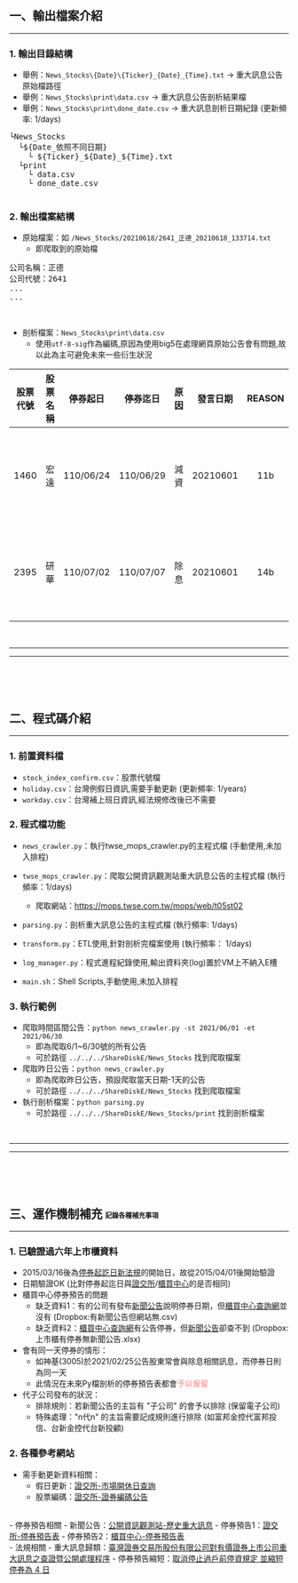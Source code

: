 ## 一、輸出檔案介紹
<hr>

###  1. 輸出目錄結構
- 舉例：`News_Stocks\{Date}\{Ticker}_{Date}_{Time}.txt` -> 重大訊息公告原始檔路徑
- 舉例：`News_Stocks\print\data.csv` -> 重大訊息公告剖析結果檔
- 舉例：`News_Stocks\print\done_date.csv` -> 重大訊息剖析日期紀錄 (更新頻率: 1/days)

<pre>
└News_Stocks
  └${Date_依照不同日期}
    └ ${Ticker}_${Date}_${Time}.txt
  └print
    └ data.csv
    └ done_date.csv  

</pre>

### 2. 輸出檔案結構

- 原始檔案：如 `/News_Stocks/20210618/2641_正德_20210618_133714.txt`
  - 即爬取到的原始檔
<pre>
公司名稱：正德
公司代號：2641
...
...
</pre>

<br>

- 剖析檔案：`News_Stocks\print\data.csv` 
  - 使用`utf-8-sig`作為編碼,原因為使用big5在處理網頁原始公告會有問題,故以此為主可避免未來一些衍生狀況

|股票代號|股票名稱 |   停券起日   |   停券迄日   | 原因 |   發言日期   | REASON | 主旨 |
|:--------:|:--------:|:--------------:|:--------------:|:-------|:--------------:|:--------:|:-------:|
| 1460 |宏遠|110/06/24|110/06/29|減資|20210601|11b|公告的主旨內容|
| 2395 |研華|110/07/02|110/07/07|除息|20210601|14b|公告的主旨內容|

<br>
<hr>
<hr>
<br>
<br>
<br>

## 二、程式碼介紹
<hr>

### 1. 前置資料檔
- `stock_index_confirm.csv`：股票代號檔
- `holiday.csv`：台灣例假日資訊,需要手動更新 (更新頻率: 1/years)
- `workday.csv`：台灣補上班日資訊,經法規修改後已不需要

### 2. 程式檔功能
- `news_crawler.py`：執行twse_mops_crawler.py的主程式檔 (手動使用,未加入排程)
- `twse_mops_crawler.py`：爬取公開資訊觀測站重大訊息公告的主程式檔 (執行頻率：1/days)
  - 爬取網站：https://mops.twse.com.tw/mops/web/t05st02

- `parsing.py`：剖析重大訊息公告的主程式檔 (執行頻率: 1/days)
- `transform.py`：ETL使用,針對剖析完檔案使用 (執行頻率： 1/days)
- `log_manager.py`：程式進程紀錄使用,輸出資料夾(log)置於VM上不納入E槽
- `main.sh`：Shell Scripts,手動使用,未加入排程

### 3. 執行範例
- 爬取時間區間公告：`python news_crawler.py -st 2021/06/01 -et 2021/06/30`
  - 即為爬取6/1~6/30號的所有公告
  - 可於路徑 `../../../ShareDiskE/News_Stocks` 找到爬取檔案
- 爬取昨日公告：`python news_crawler.py`
  - 即為爬取昨日公告，預設爬取當天日期-1天的公告
  - 可於路徑 `../../../ShareDiskE/News_Stocks` 找到爬取檔案
- 執行剖析檔案：`python parsing.py`
  - 可於路徑 `../../../ShareDiskE/News_Stocks/print` 找到剖析檔案

<br>
<hr>
<hr>
<br>
<br>
<br>

## 三、運作機制補充 <span style="font-size:12px"> 記錄各種補充事項 </span>
<hr>

### 1. 已驗證過六年上市櫃資料
  - 2015/03/16後為<a href="https://www.twse.com.tw/ch/products/publication/download/0001001837.pdf">停券起訖日新法規</a>的開始日，故從2015/04/01後開始驗證
  - 日期驗證OK (比對停券起迄日與<a href="https://www.twse.com.tw/zh/page/trading/exchange/BFI84U2.html">證交所</a>/<a href="https://www.tpex.org.tw/web/stock/margin_trading/term/term.php?l=zh-tw">櫃買中心</a>的是否相同)
  - 櫃買中心停券預告的問題
    - 缺乏資料1：有的公司有發布<a href="https://mops.twse.com.tw/mops/web/t05st01">新聞公告</a>說明停券日期，但<a href="https://www.tpex.org.tw/web/stock/margin_trading/term/term.php?l=zh-tw">櫃買中心查詢網</a>並沒有 (Dropbox:有新聞公告但網站無.csv)
    - 缺乏資料2：<a href="https://www.tpex.org.tw/web/stock/margin_trading/term/term.php?l=zh-tw">櫃買中心查詢網</a>有公告停券，但<a href="https://mops.twse.com.tw/mops/web/t05st01">新聞公告</a>卻查不到 (Dropbox:上市櫃有停券無新聞公告.xlsx)
  - 會有同一天停券的情形：
    - 如神基(3005)於2021/02/25公告股東常會與除息相關訊息，而停券日則為同一天
    - 此情況在未來Py檔剖析的停券預告表都會<b style="color:#ffaaaa">予以保留</b>
  - 代子公司發布的狀況：
    - 排除規則：若新聞公告的主旨有 "子公司" 的會予以排除 (保留電子公司)
    - 特殊處理："n代n" 的主旨需要記成規則進行排除 (如富邦金控代富邦投信、台新金控代台新投顧)

### 2. 各種參考網站

- 需手動更新資料相關：
  - 假日更新：<a href="https://www.twse.com.tw/zh/holidaySchedule/holidaySchedule">證交所-市場開休日查詢</a>
  - 股票編碼：<a href="https://www.twse.com.tw/zh/page/products/stock-code2.html">證交所-證券編碼公告</a>
<br>
- 停券預告相關
  - 新聞公告：<a href="https://mops.twse.com.tw/mops/web/t05st01">公開資訊觀測站-歷史重大訊息</a>
  - 停券預告1：<a href="https://www.twse.com.tw/zh/page/trading/exchange/BFI84U2.html">證交所-停券預告表</a>
  - 停券預告2：<a href="https://www.tpex.org.tw/web/stock/margin_trading/term/term.php?l=zh-tw">櫃買中心-停券預告表</a>
<br>
- 法規相關
  - 重大訊息歸類：<a href="http://www.selaw.com.tw/LawContent.aspx?LawID=G0100104&Hit=1">臺灣證券交易所股份有限公司對有價證券上市公司重大訊息之查證暨公開處理程序</a>
  - 停券預告縮短：<a href="https://www.twse.com.tw/ch/products/publication/download/0001001837.pdf">取消停止過戶前停資規定
  並縮短停券為 4 日</a>